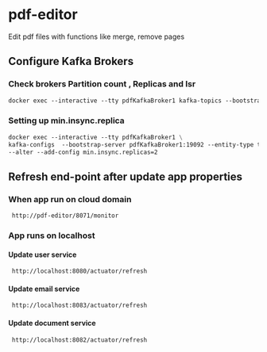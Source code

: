 # pdf-editor
Edit pdf files with functions like merge, remove pages

## Configure Kafka Brokers

### Check brokers Partition count , Replicas and Isr
```dockerfile
docker exec --interactive --tty pdfKafkaBroker1 kafka-topics --bootstrap-server pdfKafkaBroker1:19092 --describe --topic download-document-event

```
### Setting up min.insync.replica
```dockerfile
docker exec --interactive --tty pdfKafkaBroker1 \
kafka-configs  --bootstrap-server pdfKafkaBroker1:19092 --entity-type topics --entity-name  download-document-event \
--alter --add-config min.insync.replicas=2
```

## Refresh end-point after update app properties

### When app run on cloud domain

```angular2html
 http://pdf-editor/8071/monitor
```
### App runs on localhost
#### Update user service
```
 http://localhost:8080/actuator/refresh 
```
#### Update email service
```
 http://localhost:8083/actuator/refresh 
```
#### Update document service
```
 http://localhost:8082/actuator/refresh 
```
